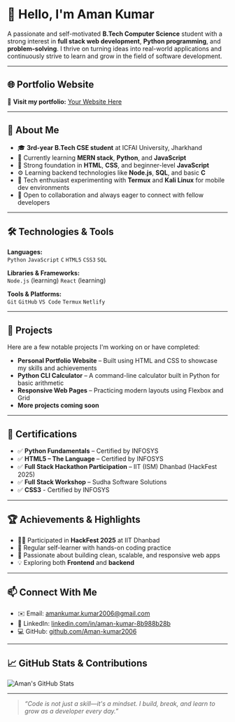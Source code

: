# 👋 Hello, I'm Aman Kumar

A passionate and self-motivated **B.Tech Computer Science** student with a strong interest in **full stack web development**, **Python programming**, and **problem-solving**. I thrive on turning ideas into real-world applications and continuously strive to learn and grow in the field of software development.

---

## 🌐 Portfolio Website

🔗 **Visit my portfolio:** [Your Website Here](https://amanportfoliowebsite.vercel.app/)  

---

## 💼 About Me

- 🎓 **3rd-year B.Tech CSE student** at ICFAI University, Jharkhand  
- 🌱 Currently learning **MERN stack**, **Python**, and **JavaScript**
- 🧠 Strong foundation in **HTML**, **CSS**, and beginner-level **JavaScript**
- ⚙️ Learning backend technologies like **Node.js**, **SQL**, and basic **C**
- 📱 Tech enthusiast experimenting with **Termux** and **Kali Linux** for mobile dev environments
- 🤝 Open to collaboration and always eager to connect with fellow developers

---

## 🛠️ Technologies & Tools

**Languages:**  
`Python` `JavaScript` `C` `HTML5` `CSS3` `SQL`

**Libraries & Frameworks:**  
`Node.js` (learning) `React` (learning)

**Tools & Platforms:**  
`Git` `GitHub` `VS Code` `Termux` `Netlify`

---

## 🧩 Projects

Here are a few notable projects I'm working on or have completed:

- **Personal Portfolio Website** – Built using HTML and CSS to showcase my skills and achievements  
- **Python CLI Calculator** – A command-line calculator built in Python for basic arithmetic  
- **Responsive Web Pages** – Practicing modern layouts using Flexbox and Grid  
- **More projects coming soon**

---

## 📜 Certifications

- ✅ **Python Fundamentals** – Certified by INFOSYS  
- ✅ **HTML5 – The Language** – Certified by INFOSYS  
- ✅ **Full Stack Hackathon Participation** – IIT (ISM) Dhanbad (HackFest 2025)  
- ✅ **Full Stack Workshop** – Sudha Software Solutions  
- ✅ **CSS3** - Certified by INFOSYS

---

## 🏆 Achievements & Highlights

- 👨‍💻 Participated in **HackFest 2025** at IIT Dhanbad  
- 🧠 Regular self-learner with hands-on coding practice  
- 🔧 Passionate about building clean, scalable, and responsive web apps  
- 💡 Exploring both **Frontend** and **backend**

---

## 📫 Connect With Me

- ✉️ Email: [amankumar.kumar2006@gmail.com](mailto:amankumar.kumar2006@gmail.com)  
- 💼 LinkedIn: [linkedin.com/in/aman-kumar-8b988b28b](https://linkedin.com/in/aman-kumar-8b988b28b)  
- 💻 GitHub: [github.com/Aman-kumar2006](https://github.com/Aman-kumar2006)

---

## 📈 GitHub Stats & Contributions

![Aman's GitHub Stats](https://github-readme-stats.vercel.app/api?username=Aman-kumar2006&show_icons=true&theme=react&hide_border=true)  

---

> _“Code is not just a skill—it's a mindset. I build, break, and learn to grow as a developer every day.”_

